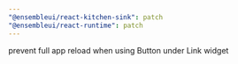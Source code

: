 ```yaml
---
"@ensembleui/react-kitchen-sink": patch
"@ensembleui/react-runtime": patch
---
```


prevent full app reload when using Button under Link widget
